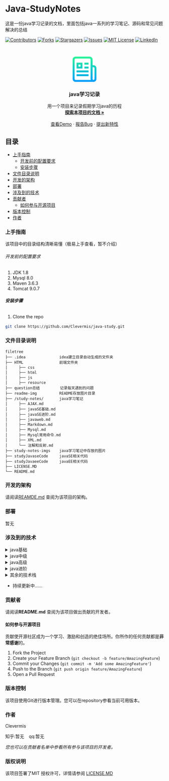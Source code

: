 

# Java-StudyNotes

这是一份java学习记录的文档，里面包括java一系列的学习笔记、源码和常见问题解决的总结

<!-- PROJECT SHIELDS -->

[![Contributors][contributors-shield]][contributors-url]
[![Forks][forks-shield]][forks-url]
[![Stargazers][stars-shield]][stars-url]
[![Issues][issues-shield]][issues-url]
[![MIT License][license-shield]][license-url]
[![LinkedIn][linkedin-shield]][linkedin-url]

<!-- PROJECT LOGO -->
<br />

<p align="center">
  <a href="https://github.com/shaojintian/Best_README_template/">
    <img src="readme-img/logo.png" alt="Logo" width="80" height="80">
  </a>

<h3 align="center">java学习记录</h3>
  <p align="center">
    用一个项目来记录假期学习java的历程
    <br />
    <a href="https://github.com/Clevermis/java-study/blob/main/README.md"><strong>探索本项目的文档 »</strong></a>
    <br />
    <br />
    <a href="https://github.com/Clevermis/java-study">查看Demo</a>
    ·
    <a href="https://github.com/Clevermis/java-study/issues">报告Bug</a>
    ·
    <a href="https://github.com/Clevermis/java-study/issues">提出新特性</a>
  </p>






## 目录

- [上手指南](#上手指南)
    - [开发前的配置要求](#开发前的配置要求)
    - [安装步骤](#安装步骤)
- [文件目录说明](#文件目录说明)
- [开发的架构](#开发的架构)
- [部署](#部署)
- [涉及到的技术](#涉及到的技术)
- [贡献者](#贡献者)
    - [如何参与开源项目](#如何参与开源项目)
- [版本控制](#版本控制)
- [作者](#作者)


### 上手指南

该项目中的目录结构清晰易懂（极易上手查看，暂不介绍）



###### 开发前的配置要求

1. JDK 1.8
2. Mysql 8.0
3. Maven 3.6.3
4. Tomcat 9.0.7

###### **安装步骤**


1. Clone the repo

```sh
git clone https://github.com/Clevermis/java-study.git
```

### 文件目录说明


```
filetree 
├── .idea               idea建立目录自动生成的文件夹
├── HTML                前端文件夹
│     ├── css
│     ├── html
│     ├── js  
│     ├── resource
├── question总结         记录每天遇到的问题
├── readme-img          README存放图片目录
├── /study-notes/       java学习笔记
│     ├── AJAX.md       
│     ├── javaSE基础.md  
│     ├── javaSE进阶.md  
│     ├── javaweb.md    
│     ├── Markdown.md   
│     ├── Mysql.md     
│     ├── Mysql常用命令.md     
│     ├── XML.md    
│     └── 注解和反射.md
├── study-notes-imgs    java学习笔记中存放的图片
├── studyJavaseCode     javaSE相关代码
├── studyJavaeeCode     javaEE相关代码
├── LICENSE.MD
└── README.md

```





### 开发的架构

请阅读[REAMDE.md](https://github.com/Clevermis/java-study/blob/main/README.md) 查阅为该项目的架构。

### 部署

暂无

### 涉及到的技术
<details>
<summary>java基础</summary>

- [x] java基础
- [x] Html、css、js
- [x] Mysql
- [x] JDBC 、数据库连接池
- [x] XML、XML解析、JSON、JSON解析、Ajax请求
- [x] Tomcat 、 Maven
- [x]  Servlet
- [x]  Filter与Listener
- [x]  java反射机制
- [ ]  JSP
- [ ]  EL表达式与JSTL
- [ ]  会话控制Cookie和Session
</details>

<details>
<summary>java中级</summary>

- [ ] Spring
- [ ] Springmvc
- [ ] Mybatis
- [ ] MybatisPlus
- [ ] Vue
- [ ] Springboot
- [ ] Spring Security或Shiro
- [ ] Log与Git
</details>

<details>
<summary>java高级</summary>

- [ ] 设计模式
- [ ] Redis
- [ ] Mysql进阶
- [ ] JUC并发编程
- [ ] JVM虚拟机
- [ ] Mongodb
- [ ] PostgreSQL
- [ ] 消息队列RabbitMQ
- [ ] 远程调用技术WebService
- [ ] Nginx
</details>

<details>
<summary>java进阶</summary>

- [ ] Spring Cloud
- [ ] 接口管理
- [ ] Dubbo
- [ ] 分布式注册中心Zookeeper
- [ ] 全文检索引擎Elasticsearch
- [ ] 分布式订阅消息Kafka
- [ ] Docker（应用容器）
- [ ] CI/CD
- [ ] 大数据存储Hadoop
- [ ] Netty（网络编程框架）
</details>


<details>
<summary>其余的技术栈</summary>

- [ ] 数据结构
- [ ] 计算机网络
- [ ] 操作系统
- [ ] 计算机组成原理
- [ ] 支付宝与微信支付对接（在线支付开发）
- [ ] Sharding-JDBC
- [ ] POI读取excel
- [ ] Mycat(数据库中间件)
- [ ] springData
- [ ] Maven进阶
</details>

- 持续更新中......
### 贡献者

请阅读**README.md** 查阅为该项目做出贡献的开发者。

#### 如何参与开源项目

贡献使开源社区成为一个学习、激励和创造的绝佳场所。你所作的任何贡献都是**非常感谢**的。


1. Fork the Project
2. Create your Feature Branch (`git checkout -b feature/AmazingFeature`)
3. Commit your Changes (`git commit -m 'Add some AmazingFeature'`)
4. Push to the Branch (`git push origin feature/AmazingFeature`)
5. Open a Pull Request



### 版本控制

该项目使用Git进行版本管理。您可以在repository参看当前可用版本。

### 作者

Clevermis

知乎:暂无  &ensp; qq:暂无

*您也可以在贡献者名单中参看所有参与该项目的开发者。*

### 版权说明

该项目签署了MIT 授权许可，详情请参阅 [LICENSE.MD](https://github.com/Clevermis/java-study/blob/main/LICENSE.MD)


<!-- links -->
[your-project-path]:Clevermis/java-study
[contributors-shield]: https://img.shields.io/github/contributors/shaojintian/Best_README_template.svg?style=flat-square
[contributors-url]:https://github.com/Clevermis/java-study/graphs/contributors
[forks-shield]: https://img.shields.io/github/forks/shaojintian/Best_README_template.svg?style=flat-square
[forks-url]: https://github.com/Clevermis/java-study/network/members
[stars-shield]: https://img.shields.io/github/stars/shaojintian/Best_README_template.svg?style=flat-square
[stars-url]: https://github.com/Clevermis/java-study/stargazers
[issues-shield]: https://img.shields.io/github/issues/shaojintian/Best_README_template.svg?style=flat-square
[issues-url]: https://github.com/Clevermis/java-study/Best_README_template.svg
[license-shield]: https://img.shields.io/github/license/shaojintian/Best_README_template.svg?style=flat-square
[license-url]: https://github.com/Clevermis/java-study/blob/master/LICENSE.txt
[linkedin-shield]: https://img.shields.io/badge/-LinkedIn-black.svg?style=flat-square&logo=linkedin&colorB=555
[linkedin-url]: https://github.com/Clevermis/java-study





